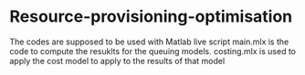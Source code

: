 # Resource-provisioning-optimisation

The codes are supposed to be used with Matlab live script
main.mlx is the code to compute the resuklts for the queuing models.
costing.mlx is used to apply the cost model to apply to the results of that model
